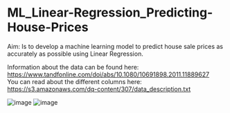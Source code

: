 # ML_Linear-Regression_Predicting-House-Prices
Aim: Is to develop a machine learning model to predict house sale prices as accurately as possible using Linear Regression.  

Information about the data can be found here: https://www.tandfonline.com/doi/abs/10.1080/10691898.2011.11889627                       
You can read about the different columns here: https://s3.amazonaws.com/dq-content/307/data_description.txt


![image](https://user-images.githubusercontent.com/90579801/139613608-3083447e-c1ef-4ea3-ad22-2629f34eaf08.png)
![image](https://user-images.githubusercontent.com/90579801/139613686-cf9d9dd0-a006-49b0-aac5-67fbf028aeb6.png)

